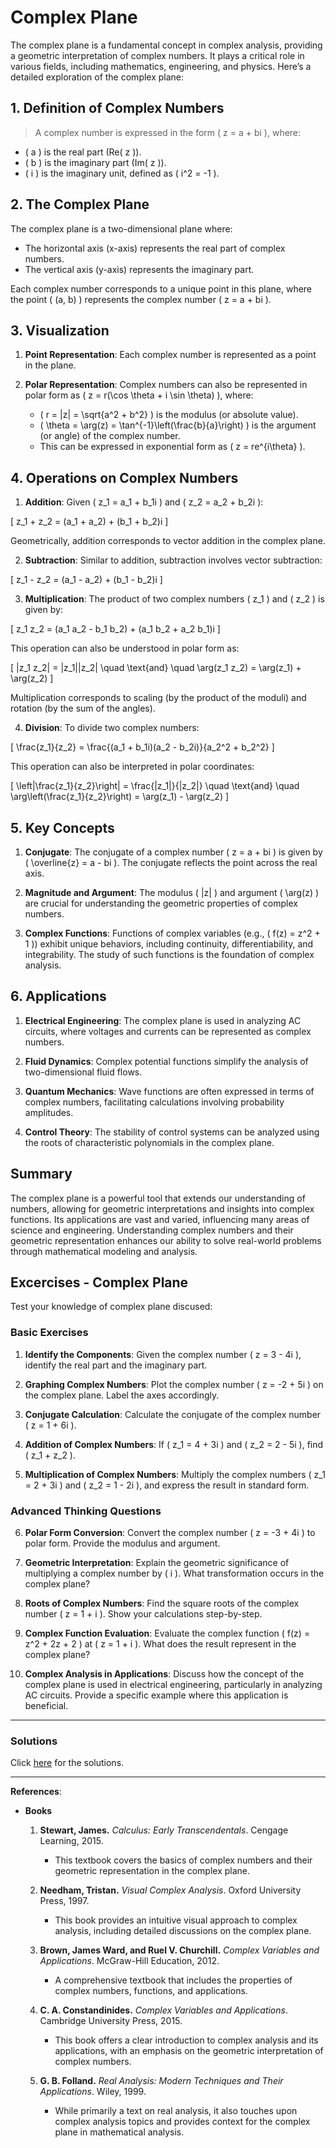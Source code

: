 # Complex Plane

The complex plane is a fundamental concept in complex analysis, providing a geometric interpretation of complex numbers. It plays a critical role in various fields, including mathematics, engineering, and physics. Here’s a detailed exploration of the complex plane:

## 1. Definition of Complex Numbers
>A complex number is expressed in the form \( z = a + bi \), where:
>
- \( a \) is the real part (Re\( z \)).
- \( b \) is the imaginary part (Im\( z \)).
- \( i \) is the imaginary unit, defined as \( i^2 = -1 \).

## 2. The Complex Plane
The complex plane is a two-dimensional plane where:

- The horizontal axis (x-axis) represents the real part of complex numbers.
- The vertical axis (y-axis) represents the imaginary part.

Each complex number corresponds to a unique point in this plane, where the point \( (a, b) \) represents the complex number \( z = a + bi \).

## 3. Visualization
1. **Point Representation**: Each complex number is represented as a point in the plane.
2. **Polar Representation**: Complex numbers can also be represented in polar form as \( z = r(\cos \theta + i \sin \theta) \), where:

   - \( r = |z| = \sqrt{a^2 + b^2} \) is the modulus (or absolute value).
   - \( \theta = \arg(z) = \tan^{-1}\left(\frac{b}{a}\right) \) is the argument (or angle) of the complex number.
   - This can be expressed in exponential form as \( z = re^{i\theta} \).

## 4. Operations on Complex Numbers
1. **Addition**: Given \( z_1 = a_1 + b_1i \) and \( z_2 = a_2 + b_2i \):

\[
z_1 + z_2 = (a_1 + a_2) + (b_1 + b_2)i
\]

   Geometrically, addition corresponds to vector addition in the complex plane.

2. **Subtraction**: Similar to addition, subtraction involves vector subtraction:

\[
z_1 - z_2 = (a_1 - a_2) + (b_1 - b_2)i
\]

3. **Multiplication**: The product of two complex numbers \( z_1 \) and \( z_2 \) is given by:

\[
z_1 z_2 = (a_1 a_2 - b_1 b_2) + (a_1 b_2 + a_2 b_1)i
\]

   This operation can also be understood in polar form as:

\[
|z_1 z_2| = |z_1||z_2| \quad \text{and} \quad \arg(z_1 z_2) = \arg(z_1) + \arg(z_2)
\]

   Multiplication corresponds to scaling (by the product of the moduli) and rotation (by the sum of the angles).

4. **Division**: To divide two complex numbers:

\[
\frac{z_1}{z_2} = \frac{(a_1 + b_1i)(a_2 - b_2i)}{a_2^2 + b_2^2}
\]

   This operation can also be interpreted in polar coordinates:

\[
\left|\frac{z_1}{z_2}\right| = \frac{|z_1|}{|z_2|} \quad \text{and} \quad \arg\left(\frac{z_1}{z_2}\right) = \arg(z_1) - \arg(z_2)
\]

## 5. Key Concepts

1. **Conjugate**: The conjugate of a complex number \( z = a + bi \) is given by \( \overline{z} = a - bi \). The conjugate reflects the point across the real axis.

2. **Magnitude and Argument**: The modulus \( |z| \) and argument \( \arg(z) \) are crucial for understanding the geometric properties of complex numbers.

3. **Complex Functions**: Functions of complex variables (e.g., \( f(z) = z^2 + 1 \)) exhibit unique behaviors, including continuity, differentiability, and integrability. The study of such functions is the foundation of complex analysis.

## 6. Applications

1. **Electrical Engineering**: The complex plane is used in analyzing AC circuits, where voltages and currents can be represented as complex numbers.

2. **Fluid Dynamics**: Complex potential functions simplify the analysis of two-dimensional fluid flows.

3. **Quantum Mechanics**: Wave functions are often expressed in terms of complex numbers, facilitating calculations involving probability amplitudes.

4. **Control Theory**: The stability of control systems can be analyzed using the roots of characteristic polynomials in the complex plane.

## Summary

The complex plane is a powerful tool that extends our understanding of numbers, allowing for geometric interpretations and insights into complex functions. Its applications are vast and varied, influencing many areas of science and engineering. Understanding complex numbers and their geometric representation enhances our ability to solve real-world problems through mathematical modeling and analysis.

## Excercises - Complex Plane

Test your knowledge of complex plane discused:

### Basic Exercises

1. **Identify the Components**: Given the complex number \( z = 3 - 4i \), identify the real part and the imaginary part.

2. **Graphing Complex Numbers**: Plot the complex number \( z = -2 + 5i \) on the complex plane. Label the axes accordingly.

3. **Conjugate Calculation**: Calculate the conjugate of the complex number \( z = 1 + 6i \).

4. **Addition of Complex Numbers**: If \( z_1 = 4 + 3i \) and \( z_2 = 2 - 5i \), find \( z_1 + z_2 \).

5. **Multiplication of Complex Numbers**: Multiply the complex numbers \( z_1 = 2 + 3i \) and \( z_2 = 1 - 2i \), and express the result in standard form.

### Advanced Thinking Questions

6. **Polar Form Conversion**: Convert the complex number \( z = -3 + 4i \) to polar form. Provide the modulus and argument.

7. **Geometric Interpretation**: Explain the geometric significance of multiplying a complex number by \( i \). What transformation occurs in the complex plane?

8. **Roots of Complex Numbers**: Find the square roots of the complex number \( z = 1 + i \). Show your calculations step-by-step.

9. **Complex Function Evaluation**: Evaluate the complex function \( f(z) = z^2 + 2z + 2 \) at \( z = 1 + i \). What does the result represent in the complex plane?

10. **Complex Analysis in Applications**: Discuss how the concept of the complex plane is used in electrical engineering, particularly in analyzing AC circuits. Provide a specific example where this application is beneficial.

---

### Solutions

Click [here](complex-plane.exer.sol.md) for the solutions.

---

**References**:

* **Books**

    1. **Stewart, James.** *Calculus: Early Transcendentals*. Cengage Learning, 2015.  
        - This textbook covers the basics of complex numbers and their geometric representation in the complex plane.

    2. **Needham, Tristan.** *Visual Complex Analysis*. Oxford University Press, 1997.  
        - This book provides an intuitive visual approach to complex analysis, including detailed discussions on the complex plane.

    3. **Brown, James Ward, and Ruel V. Churchill.** *Complex Variables and Applications*. McGraw-Hill Education, 2012.  
        - A comprehensive textbook that includes the properties of complex numbers, functions, and applications.

    4. **C. A. Constandinides.** *Complex Variables and Applications*. Cambridge University Press, 2015.  
        - This book offers a clear introduction to complex analysis and its applications, with an emphasis on the geometric interpretation of complex numbers.

    5. **G. B. Folland.** *Real Analysis: Modern Techniques and Their Applications*. Wiley, 1999.  
        - While primarily a text on real analysis, it also touches upon complex analysis topics and provides context for the complex plane in mathematical analysis.